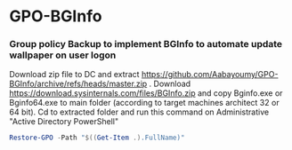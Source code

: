 # GPO-BGInfo

### Group policy Backup to implement BGInfo to automate update wallpaper on user logon

Download zip file to DC and extract https://github.com/Aabayoumy/GPO-BGInfo/archive/refs/heads/master.zip .
Download https://download.sysinternals.com/files/BGInfo.zip and copy Bginfo.exe or Bginfo64.exe to main folder (according to target machines architect 32 or 64 bit).
Cd to extracted folder and run this command on Administrative "Active Directory PowerShell"

```powershell
Restore-GPO -Path "$((Get-Item .).FullName)"
```
